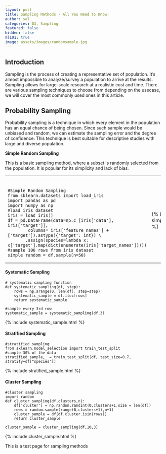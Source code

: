 ```yaml
---
layout: post
title: Sampling Methods - All You Need To Know!
author: sal
categories: D3, Sampling
featured: false
hidden: false
ml101: true
image: assets/images/randomsample.jpg
---
```


<style>

.node circle {
  fill: #fff;
  stroke: steelblue;
  stroke-width: 3px;
}

.node text { font: 12px sans-serif; }

.link {
  fill: none;
  stroke: #ccc;
  stroke-width: 2px;
}

</style>
    
<link href="https://afeld.github.io/emoji-css/emoji.css" rel="stylesheet">
<h2><strong>Introduction</strong></h2>
<p>Sampling is the process of creating a representative set of population. It’s almost impossible to analyze/survey a population to arrive at the results. Sampling allows for large-scale research at a realistic cost and time. There are various sampling techniques to choose from depending on the usecase, we will cover the most commonly used ones in this article.</p>

<div id='d3div'></div>

<h2><strong>Probability Sampling</strong></h2>
<p>Probability sampling is a technique in which every element in the population has an equal chance of being chosen. Since such sample would be unbiased and random, we can estimate the sampling error and the degree of confidence. This technique is best suitable for descriptive studies with large and diverse population.</p>

<strong>Simple Random Sampling</strong>
<p>This is a basic sampling method, where a subset is randomly selected from the population. It is popular for its simplicity and lack of bias.</p>

<table>
<tr>
<th>    </th>
<th>    </th>
</tr>
<tr>

<td>


```

#Simple Random Sampling
from sklearn.datasets import load_iris
import pandas as pd
import numpy as np
#load iris dataset
iris = load_iris()
df = pd.DataFrame(data=np.c_[iris['data'], iris['target']],
        columns= iris['feature_names'] + ['target']).astype({'target': int}) \
       .assign(species=lambda x: x['target'].map(dict(enumerate(iris['target_names']))))
#sample 100 rows from iris dataset
simple_random = df.sample(n=50)

```


</td>
<td>

{% include simple_random.html %}

</td>
</tr>
</table>


<h4><strong>Systematic Sampling</strong></h4>

```
# systematic sampling function
def systematic_sampling(df, step):
    rows = np.arange(0, len(df), step=step)
    systematic_sample = df.iloc[rows]
    return systematic_sample

#sample every 3rd row
systematic_sample = systematic_sampling(df,3)

```
{% include systematic_sample.html %}


<h4><strong>Stratified Sampling</strong></h4>

```
#stratified sampling
from sklearn.model_selection import train_test_split
#sample 30% of the data
stratified_sample,_ = train_test_split(df, test_size=0.7, stratify=df["species"])
```

{% include stratified_sample.html %}


<h4><strong>Cluster Sampling</strong></h4>

```
#cluster sampling
import random
def cluster_sampling(df,clusters,n):
    df['cluster'] = np.random.randint(0,clusters+1,size = len(df))
    rows = random.sample(range(0,clusters+1),n+1)
    cluster_sample = df[df.cluster.isin(rows)]
    return cluster_sample

cluster_sample = cluster_sampling(df,10,3)

```

{% include cluster_sample.html %}


	
This is a test page for sampling methods

<script src="https://cdnjs.cloudflare.com/ajax/libs/d3/3.5.17/d3.min.js"></script>
<script>
var treeData = [
    {
      "name": "Sampling",
      "parent": "null",
      "value": 10,
      "type": "black",
      "level": "black",
      "url": "www.google.com",
      "children": [
        {
          "name": "Probability",
          "parent": "Sampling Techniques",
          "value": 10,
          "type": "black",
          "level": "black",
          "url": "www.google.com",
          "children": [
            {
                "name": "Simple Random Sampling",
                "parent": "Probability",
                "value": 10,
                "type": "black",
                "level": "black",
                "url": "www.google.com"
              },
              {
                "name": "Systematic Sampling",
                "parent": "Probability",
                "value": 10,
                "type": "black",
                "level": "black",
                "url": "www.google.com"
              },
              {
                "name": "Stratified Sampling",
                "parent": "Probability",
                "value": 10,
                "type": "black",
                "level": "black",
                "url": "www.google.com",
                "children": [
                    {
                        "name": "Proportionate Sampling",
                        "parent": "Stratified Sampling",
                        "value": 10,
                        "type": "black",
                        "level": "black",
                        "url": "www.google.com"
                    },
                    {
                        "name": "Disproportionate Sampling",
                        "parent": "Stratified Sampling",
                        "value": 10,
                        "type": "black",
                        "level": "black",
                        "url": "www.google.com"
                    }
                ]
              },
              {
                "name": "Cluster Sampling",
                "parent": "Probability",
                "value": 10,
                "type": "black",
                "level": "black",
                "url": "www.google.com"
              }
          ]
        },
        {
          "name": "Nonprobability",
          "parent": "Sampling Techniques",
          "value": 10,
          "type": "black",
          "level": "black",
          "url": "www.google.com",
          "children": [
            {
              "name": "Convenience Sampling",
              "parent": "Nonprobability",
              "value": 10,
              "type": "black",
              "level": "black",
              "url": "www.google.com"
            },
            {
                "name": "Judgemental Sampling",
                "parent": "Nonprobability",
                "value": 10,
                "type": "black",
                "level": "black",
                "url": "www.google.com"
            },
            {
                "name": "Quota Sampling",
                "parent": "Nonprobability",
                "value": 10,
                "type": "black",
                "level": "black",
                "url": "www.google.com"
            },
            {
                "name": "Snowball Sampling",
                "parent": "Nonprobability",
                "value": 10,
                "type": "black",
                "level": "black",
                "url": "www.google.com"
            }
          ]
        }
      ]
    }
  ];

// ************** Generate the tree diagram	 *****************
var margin = {top: 20, right: 120, bottom: 20, left: 120},
	width = 960 - margin.right - margin.left,
	height = 500 - margin.top - margin.bottom;
	
var i = 0;

var tree = d3.layout.tree()
	.size([height, width]);

var diagonal = d3.svg.diagonal()
	.projection(function(d) { return [d.y, d.x]; });

var svg = d3.select("#d3div").append("svg")
	.attr("width", width + margin.right + margin.left)
	.attr("height", height + margin.top + margin.bottom)
  .append("g")
	.attr("transform", "translate(" + margin.left + "," + margin.top + ")");

root = treeData[0];
update(root);

function update(source) {

  // Compute the new tree layout.
  var nodes = tree.nodes(root).reverse(),
	  links = tree.links(nodes);

  // Normalize for fixed-depth.
  nodes.forEach(function(d) { d.y = d.depth * 180; });

  // Declare the nodes…
  var node = svg.selectAll("g.node")
	  .data(nodes, function(d) { return d.id || (d.id = ++i); });

  // Enter the nodes.
  var nodeEnter = node.enter().append("g")
	  .attr("class", "node")
	  .attr("transform", function(d) { 
		  return "translate(" + d.y + "," + d.x + ")"; });

  nodeEnter.append("circle")
	  .attr("r", function(d) { return d.value; })
	  .style("stroke", function(d) { return d.type; })
	  .style("fill", function(d) { return d.level; });
  
  nodeEnter.append("a")
    .attr("xlink:href", function(d) { return d.url; })
    .append("text")
    .attr("x", function(d) { 
		  return d.children || d._children ? 
		  (d.value + 4) * -1 : d.value + 4 })
	  .attr("dy", ".35em")
	  .attr("text-anchor", function(d) { 
		  return d.children || d._children ? "end" : "start"; })
	  .text(function(d) { return d.name; })
    .attr("xlink:href", function(d) { return d.url; })
	  .style("fill-opacity", 1);

  // Declare the links…
  var link = svg.selectAll("path.link")
	  .data(links, function(d) { return d.target.id; });

  // Enter the links.
  link.enter().insert("path", "g")
	  .attr("class", "link")
  	  .style("stroke", function(d) { return d.target.level; })
	  .attr("d", diagonal);

}

</script>
